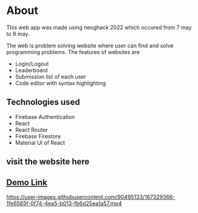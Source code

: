# About
This web app was made using neoghack 2022 which occured from 7 may to 9 may.

The web is problem solving website where user can find and solve programming problems. The features of websites are
- Login/Logout
- Leaderboard
- Submission list of each user
- Code editor with syntax highlighting

## Technologies used
- Firebase Authentication
- React
- React Router
- Firebase Firestore
- Material UI of React

## visit the website here

## [Demo Link](https://neoforces.netlify.app/)


https://user-images.githubusercontent.com/90495133/167329366-1fe6565f-0f74-4ea5-b013-fb6d25ea1a57.mp4

